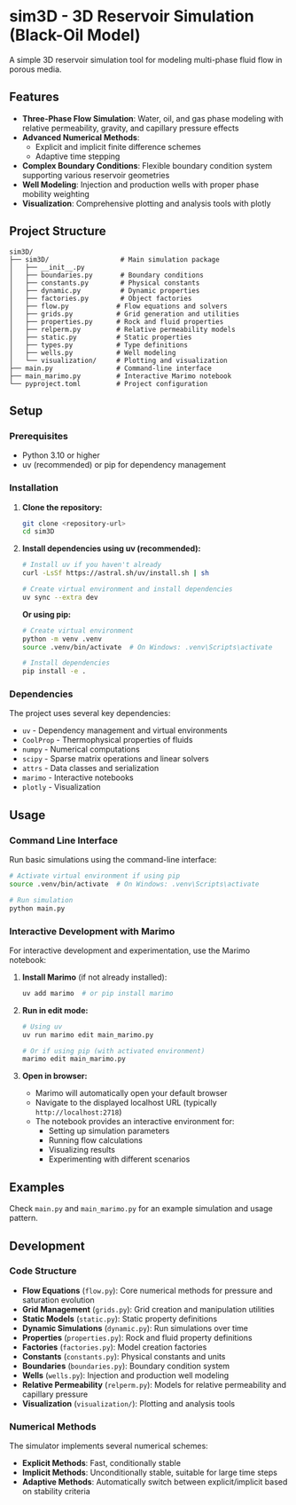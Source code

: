 # sim3D - 3D Reservoir Simulation (Black-Oil Model)

A simple 3D reservoir simulation tool for modeling multi-phase fluid flow in porous media.

## Features

- **Three-Phase Flow Simulation**: Water, oil, and gas phase modeling with relative permeability, gravity, and capillary pressure effects
- **Advanced Numerical Methods**:
  - Explicit and implicit finite difference schemes
  - Adaptive time stepping
- **Complex Boundary Conditions**: Flexible boundary condition system supporting various reservoir geometries
- **Well Modeling**: Injection and production wells with proper phase mobility weighting
- **Visualization**: Comprehensive plotting and analysis tools with plotly

## Project Structure

```
sim3D/
├── sim3D/                  # Main simulation package
│   ├── __init__.py
│   ├── boundaries.py       # Boundary conditions
│   ├── constants.py        # Physical constants
│   ├── dynamic.py          # Dynamic properties
│   ├── factories.py        # Object factories
│   ├── flow.py            # Flow equations and solvers
│   ├── grids.py           # Grid generation and utilities
│   ├── properties.py      # Rock and fluid properties
│   ├── relperm.py         # Relative permeability models
│   ├── static.py          # Static properties
│   ├── types.py           # Type definitions
│   ├── wells.py           # Well modeling
│   └── visualization/     # Plotting and visualization
├── main.py                # Command-line interface
├── main_marimo.py         # Interactive Marimo notebook
└── pyproject.toml         # Project configuration
```

## Setup

### Prerequisites

- Python 3.10 or higher
- uv (recommended) or pip for dependency management

### Installation

1. **Clone the repository:**

   ```bash
   git clone <repository-url>
   cd sim3D
   ```

2. **Install dependencies using uv (recommended):**

   ```bash
   # Install uv if you haven't already
   curl -LsSf https://astral.sh/uv/install.sh | sh
   
   # Create virtual environment and install dependencies
   uv sync --extra dev
   ```

   **Or using pip:**

   ```bash
   # Create virtual environment
   python -m venv .venv
   source .venv/bin/activate  # On Windows: .venv\Scripts\activate
   
   # Install dependencies
   pip install -e .
   ```

### Dependencies

The project uses several key dependencies:

- `uv` - Dependency management and virtual environments
- `CoolProp` - Thermophysical properties of fluids
- `numpy` - Numerical computations
- `scipy` - Sparse matrix operations and linear solvers
- `attrs` - Data classes and serialization
- `marimo` - Interactive notebooks
- `plotly` - Visualization

## Usage

### Command Line Interface

Run basic simulations using the command-line interface:

```bash
# Activate virtual environment if using pip
source .venv/bin/activate  # On Windows: .venv\Scripts\activate

# Run simulation
python main.py
```

### Interactive Development with Marimo

For interactive development and experimentation, use the Marimo notebook:

1. **Install Marimo** (if not already installed):

   ```bash
   uv add marimo  # or pip install marimo
   ```

2. **Run in edit mode:**

   ```bash
   # Using uv
   uv run marimo edit main_marimo.py
   
   # Or if using pip (with activated environment)
   marimo edit main_marimo.py
   ```

3. **Open in browser:**
   - Marimo will automatically open your default browser
   - Navigate to the displayed localhost URL (typically `http://localhost:2718`)
   - The notebook provides an interactive environment for:
     - Setting up simulation parameters
     - Running flow calculations
     - Visualizing results
     - Experimenting with different scenarios
  
## Examples

Check `main.py` and `main_marimo.py` for an example simulation and usage pattern.

## Development

### Code Structure

- **Flow Equations** (`flow.py`): Core numerical methods for pressure and saturation evolution
- **Grid Management** (`grids.py`): Grid creation and manipulation utilities
- **Static Models** (`static.py`): Static property definitions
- **Dynamic Simulations** (`dynamic.py`): Run simulations over time
- **Properties** (`properties.py`): Rock and fluid property definitions
- **Factories** (`factories.py`): Model creation factories
- **Constants** (`constants.py`): Physical constants and units
- **Boundaries** (`boundaries.py`): Boundary condition system
- **Wells** (`wells.py`): Injection and production well modeling
- **Relative Permeability** (`relperm.py`): Models for relative permeability and capillary pressure
- **Visualization** (`visualization/`): Plotting and analysis tools

### Numerical Methods

The simulator implements several numerical schemes:

- **Explicit Methods**: Fast, conditionally stable
- **Implicit Methods**: Unconditionally stable, suitable for large time steps
- **Adaptive Methods**: Automatically switch between explicit/implicit based on stability criteria
